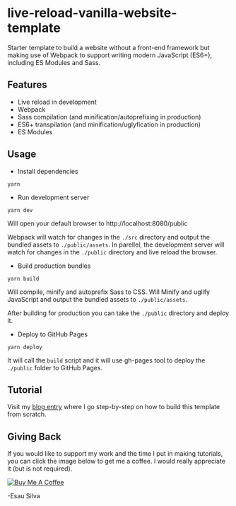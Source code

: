 # live-reload-vanilla-website-template

Starter template to build a website without a front-end framework but making use of Webpack to support writing modern JavaScript (ES6+), including ES Modules and Sass.

## Features

- Live reload in development
- Webpack
- Sass compilation (and minification/autoprefixing in production)
- ES6+ transpilation (and minification/uglyfication in production)
- ES Modules

## Usage

- Install dependencies

```
yarn
```

- Run development server

```
yarn dev
```

Will open your default browser to http://localhost:8080/public

Webpack will watch for changes in the `./src` directory and output the bundled assets to `./public/assets`. In parellel, the development server will watch for changes in the `./public` directory and live reload the browser.

- Build production bundles

```
yarn build
```

Will compile, minify and autoprefix Sass to CSS. Will Minify and uglify JavaScript and output the bundled assets to `./public/assets`.

After building for production you can take the `./public` directory and deploy it.

- Deploy to GitHub Pages

```
yarn deploy
```

It will call the `build` script and it will use gh-pages tool to deploy the `./public` folder to GitHub Pages.

## Tutorial

Visit my [blog entry](https://blog.bitsrc.io/build-a-website-with-modern-tooling-and-no-frameworks-a33e65099f9) where I go step-by-step on how to build this template from scratch.

## Giving Back

If you would like to support my work and the time I put in making tutorials, you can click the image below to get me a coffee. I would really appreciate it (but is not required).

[![Buy Me A Coffee](https://www.buymeacoffee.com/assets/img/custom_images/black_img.png)](https://www.buymeacoffee.com/esausilva)

-Esau Silva
